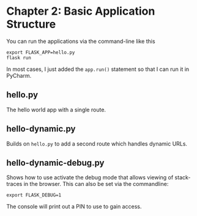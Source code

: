 # Chapter 2: Basic Application Structure

You can run the applications via the command-line like this

```shell
export FLASK_APP=hello.py
flask run
```

In most cases, I just added the `app.run()` statement so that I can run it in PyCharm.

## hello.py

The hello world app with a single route.

## hello-dynamic.py

Builds on `hello.py` to add a second route which handles dynamic URLs.

## hello-dynamic-debug.py

Shows how to use activate the debug mode that allows viewing of stack-traces in the browser. This can also be set via
the commandline:

```shell
export FLASK_DEBUG=1
```

The console will print out a PIN to use to gain access.